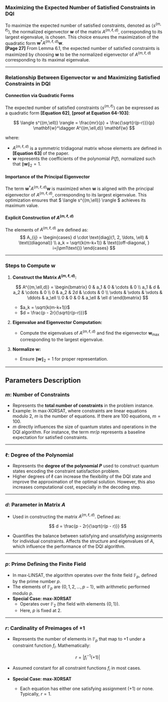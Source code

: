 
### Maximizing the Expected Number of Satisfied Constraints in DQI

To maximize the expected number of satisfied constraints, denoted as $\langle s^{(m, \ell)} \rangle$, the normalized eigenvector $\mathbf{w}$ of the matrix $A^{(m,\ell,d)}$, corresponding to its largest eigenvalue, is chosen. This choice ensures the maximization of the quadratic form $\mathbf{w}^\dagger A^{(m,\ell,d)} \mathbf{w}$. <br>
**[Page 27]** From Lemma 6.1, the expected number of satisfied constraints is maximized by choosing $\mathbf{w}$ to be the normalized eigenvector of $A^{(m,\ell,d)}$ corresponding to its maximal eigenvalue.

---

### Relationship Between Eigenvector $\mathbf{w}$ and Maximizing Satisfied Constraints in DQI

#### Connection via Quadratic Forms

The expected number of satisfied constraints $\langle s^{(m,\ell)} \rangle$ can be expressed as a quadratic form **[Equation 62]**, **[proof at Equation 64-103]**:

$$
    \langle s^{(m,\ell)} \rangle = \frac{mr}{p} + \frac{\sqrt{r(p-r)}}{p} \mathbf{w}^\dagger A^{(m,\ell,d)} \mathbf{w}
$$

where:
- $A^{(m,\ell,d)}$ is a symmetric tridiagonal matrix whose elements are defined in **[Equation 63]** of the paper.
- $\mathbf{w}$ represents the coefficients of the polynomial $P(f)$, normalized such that $\|\mathbf{w}\|_2 = 1$.

#### Importance of the Principal Eigenvector
The term $\mathbf{w}^\dagger A^{(m,\ell,d)} \mathbf{w}$ is maximized when $\mathbf{w}$ is aligned with the principal eigenvector of $A^{(m,\ell,d)}$, corresponding to its largest eigenvalue. This optimization ensures that $ \langle s^{(m,\ell)} \rangle $ achieves its maximum value.



#### Explicit Construction of $A^{(m,\ell,d)}$
The elements of $A^{(m,\ell,d)}$ are defined as:
$$
A_{ij} = 
\begin{cases}
d \cdot \text{diag}(1, 2, \ldots, \ell) & \text{(diagonal)} \\
a_k = \sqrt{k(m-k+1)} & \text{(off-diagonal, } i=j\pm1\text{)}
\end{cases}
$$

---

### Steps to Compute $\mathbf{w}$

1. **Construct the Matrix $A^{(m,\ell,d)}$:**

    $$
        A^{(m,\ell,d)} =
        \begin{bmatrix}
        0 & a_1 & 0 & \cdots & 0 \\
        a_1 & d & a_2 & \cdots & 0 \\
        0 & a_2 & 2d & \cdots & 0 \\
        \vdots & \vdots & \vdots & \ddots & a_\ell \\
        0 & 0 & 0 & a_\ell & \ell d
        \end{bmatrix}
    $$

   - $a_k = \sqrt{k(m-k+1)}$
   - $d = \frac{p - 2r}{\sqrt{r(p-r)}}$

2. **Eigenvalue and Eigenvector Computation:**
   - Compute the eigenvalues of $A^{(m,\ell,d)}$ and find the eigenvector $\mathbf{w}_{\text{max}}$ corresponding to the largest eigenvalue.

3. **Normalize $\mathbf{w}$:**
   - Ensure $\|\mathbf{w}\|_2 = 1$ for proper representation.

---

## Parameters Description

### **$m$: Number of Constraints**
- Represents the **total number of constraints** in the problem instance.
- Example: In max-XORSAT, where constraints are linear equations modulo 2, $m$ is the number of equations. If there are 100 equations, $m = 100$.
- $m$ directly influences the size of quantum states and operations in the DQI algorithm. For instance, the term $mr/p$ represents a baseline expectation for satisfied constraints.

---

### **$\ell$: Degree of the Polynomial**
- Represents the **degree of the polynomial $P$** used to construct quantum states encoding the constraint satisfaction problem.
- Higher degrees of $\ell$ can increase the flexibility of the DQI state and improve the approximation of the optimal solution. However, this also increases computational cost, especially in the decoding step.

---

### **$d$: Parameter in Matrix $A$**
- Used in constructing the matrix $A^{(m,\ell,d)}$. Defined as:

    $$
    d = \frac{p - 2r}{\sqrt{r(p - r)}}
    $$

- Quantifies the balance between satisfying and unsatisfying assignments for individual constraints. Affects the structure and eigenvalues of $A$, which influence the performance of the DQI algorithm.

---

### **$p$: Prime Defining the Finite Field**
- In max-LINSAT, the algorithm operates over the finite field $\mathbb{F}_p$, defined by the prime number $p$.
- The elements of $\mathbb{F}_p$ are $\{0, 1, 2, \dots, p-1\}$, with arithmetic performed modulo $p$.
- **Special Case: max-XORSAT**  
  - Operates over $\mathbb{F}_2$ (the field with elements $\{0, 1\}$).
  - Here, $p$ is fixed at 2.

---

### **$r$: Cardinality of Preimages of $+1$**
- Represents the number of elements in $\mathbb{F}_p$ that map to $+1$ under a constraint function $f_i$. Mathematically:

    $$
    r = |f_i^{-1}(+1)|
    $$

- Assumed constant for all constraint functions $f_i$ in most cases.
- **Special Case: max-XORSAT**  
  - Each equation has either one satisfying assignment ($+1$) or none. Typically, $r = 1$.

